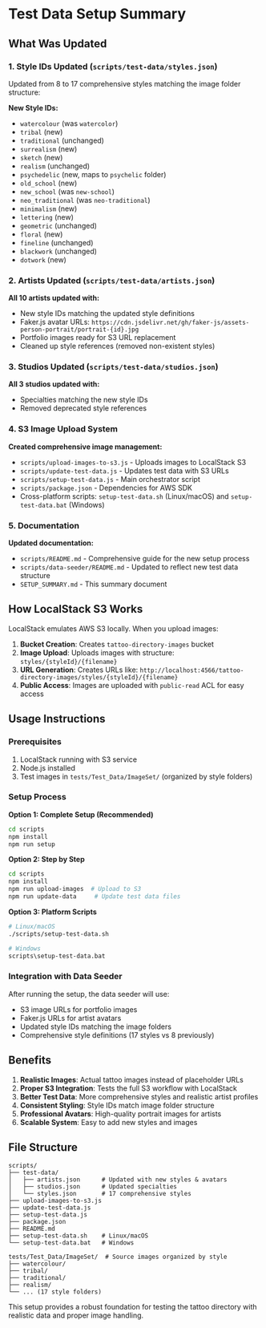 # Test Data Setup Summary

## What Was Updated

### 1. Style IDs Updated (`scripts/test-data/styles.json`)

Updated from 8 to 17 comprehensive styles matching the image folder structure:

**New Style IDs:**
- `watercolour` (was `watercolor`)
- `tribal` (new)
- `traditional` (unchanged)
- `surrealism` (new)
- `sketch` (new)
- `realism` (unchanged)
- `psychedelic` (new, maps to `psychelic` folder)
- `old_school` (new)
- `new_school` (was `new-school`)
- `neo_traditional` (was `neo-traditional`)
- `minimalism` (new)
- `lettering` (new)
- `geometric` (unchanged)
- `floral` (new)
- `fineline` (unchanged)
- `blackwork` (unchanged)
- `dotwork` (new)

### 2. Artists Updated (`scripts/test-data/artists.json`)

**All 10 artists updated with:**
- New style IDs matching the updated style definitions
- Faker.js avatar URLs: `https://cdn.jsdelivr.net/gh/faker-js/assets-person-portrait/portrait-{id}.jpg`
- Portfolio images ready for S3 URL replacement
- Cleaned up style references (removed non-existent styles)

### 3. Studios Updated (`scripts/test-data/studios.json`)

**All 3 studios updated with:**
- Specialties matching the new style IDs
- Removed deprecated style references

### 4. S3 Image Upload System

**Created comprehensive image management:**
- `scripts/upload-images-to-s3.js` - Uploads images to LocalStack S3
- `scripts/update-test-data.js` - Updates test data with S3 URLs
- `scripts/setup-test-data.js` - Main orchestrator script
- `scripts/package.json` - Dependencies for AWS SDK
- Cross-platform scripts: `setup-test-data.sh` (Linux/macOS) and `setup-test-data.bat` (Windows)

### 5. Documentation

**Updated documentation:**
- `scripts/README.md` - Comprehensive guide for the new setup process
- `scripts/data-seeder/README.md` - Updated to reflect new test data structure
- `SETUP_SUMMARY.md` - This summary document

## How LocalStack S3 Works

LocalStack emulates AWS S3 locally. When you upload images:

1. **Bucket Creation**: Creates `tattoo-directory-images` bucket
2. **Image Upload**: Uploads images with structure: `styles/{styleId}/{filename}`
3. **URL Generation**: Creates URLs like: `http://localhost:4566/tattoo-directory-images/styles/{styleId}/{filename}`
4. **Public Access**: Images are uploaded with `public-read` ACL for easy access

## Usage Instructions

### Prerequisites
1. LocalStack running with S3 service
2. Node.js installed
3. Test images in `tests/Test_Data/ImageSet/` (organized by style folders)

### Setup Process

**Option 1: Complete Setup (Recommended)**
```bash
cd scripts
npm install
npm run setup
```

**Option 2: Step by Step**
```bash
cd scripts
npm install
npm run upload-images  # Upload to S3
npm run update-data     # Update test data files
```

**Option 3: Platform Scripts**
```bash
# Linux/macOS
./scripts/setup-test-data.sh

# Windows
scripts\setup-test-data.bat
```

### Integration with Data Seeder

After running the setup, the data seeder will use:
- S3 image URLs for portfolio images
- Faker.js URLs for artist avatars
- Updated style IDs matching the image folders
- Comprehensive style definitions (17 styles vs 8 previously)

## Benefits

1. **Realistic Images**: Actual tattoo images instead of placeholder URLs
2. **Proper S3 Integration**: Tests the full S3 workflow with LocalStack
3. **Better Test Data**: More comprehensive styles and realistic artist profiles
4. **Consistent Styling**: Style IDs match image folder structure
5. **Professional Avatars**: High-quality portrait images for artists
6. **Scalable System**: Easy to add new styles and images

## File Structure

```
scripts/
├── test-data/
│   ├── artists.json      # Updated with new styles & avatars
│   ├── studios.json      # Updated specialties
│   └── styles.json       # 17 comprehensive styles
├── upload-images-to-s3.js
├── update-test-data.js
├── setup-test-data.js
├── package.json
├── README.md
├── setup-test-data.sh    # Linux/macOS
└── setup-test-data.bat   # Windows

tests/Test_Data/ImageSet/  # Source images organized by style
├── watercolour/
├── tribal/
├── traditional/
├── realism/
└── ... (17 style folders)
```

This setup provides a robust foundation for testing the tattoo directory with realistic data and proper image handling.